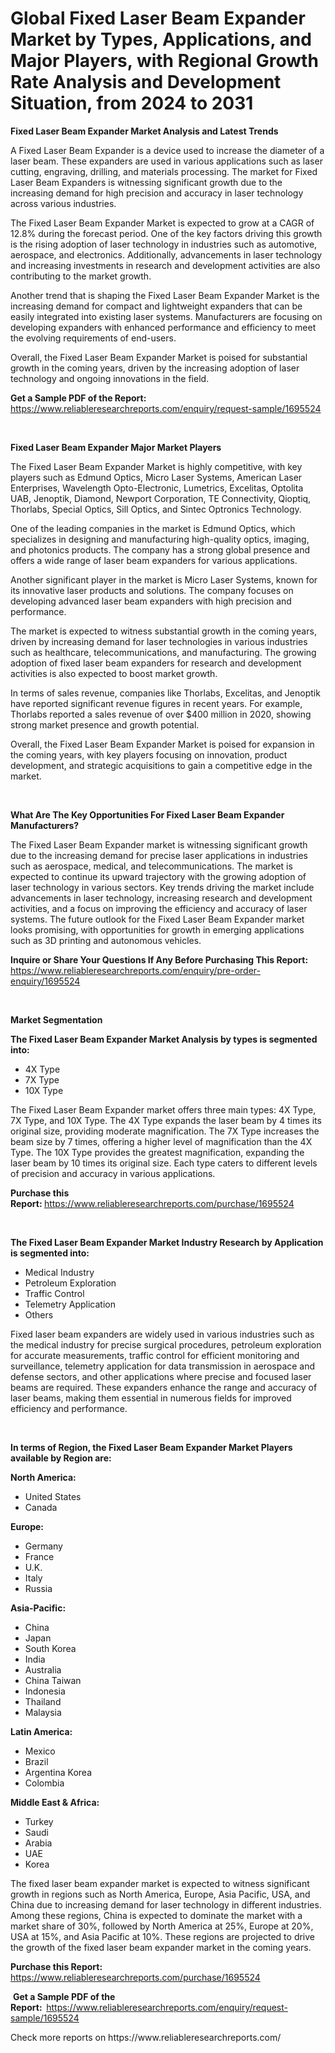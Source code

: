 <p><h1>Global Fixed Laser Beam Expander Market by Types, Applications, and Major Players, with Regional Growth Rate Analysis and Development Situation, from 2024 to 2031</h1></p><p><strong>Fixed Laser Beam Expander Market Analysis and Latest Trends</strong></p>
<p><p>A Fixed Laser Beam Expander is a device used to increase the diameter of a laser beam. These expanders are used in various applications such as laser cutting, engraving, drilling, and materials processing. The market for Fixed Laser Beam Expanders is witnessing significant growth due to the increasing demand for high precision and accuracy in laser technology across various industries.</p><p>The Fixed Laser Beam Expander Market is expected to grow at a CAGR of 12.8% during the forecast period. One of the key factors driving this growth is the rising adoption of laser technology in industries such as automotive, aerospace, and electronics. Additionally, advancements in laser technology and increasing investments in research and development activities are also contributing to the market growth.</p><p>Another trend that is shaping the Fixed Laser Beam Expander Market is the increasing demand for compact and lightweight expanders that can be easily integrated into existing laser systems. Manufacturers are focusing on developing expanders with enhanced performance and efficiency to meet the evolving requirements of end-users.</p><p>Overall, the Fixed Laser Beam Expander Market is poised for substantial growth in the coming years, driven by the increasing adoption of laser technology and ongoing innovations in the field.</p></p>
<p><strong>Get a Sample PDF of the Report:&nbsp;</strong> <a href="https://www.reliableresearchreports.com/enquiry/request-sample/1695524">https://www.reliableresearchreports.com/enquiry/request-sample/1695524</a></p>
<p>&nbsp;</p>
<p><strong>Fixed Laser Beam Expander Major Market Players</strong></p>
<p><p>The Fixed Laser Beam Expander Market is highly competitive, with key players such as Edmund Optics, Micro Laser Systems, American Laser Enterprises, Wavelength Opto-Electronic, Lumetrics, Excelitas, Optolita UAB, Jenoptik, Diamond, Newport Corporation, TE Connectivity, Qioptiq, Thorlabs, Special Optics, Sill Optics, and Sintec Optronics Technology.</p><p>One of the leading companies in the market is Edmund Optics, which specializes in designing and manufacturing high-quality optics, imaging, and photonics products. The company has a strong global presence and offers a wide range of laser beam expanders for various applications.</p><p>Another significant player in the market is Micro Laser Systems, known for its innovative laser products and solutions. The company focuses on developing advanced laser beam expanders with high precision and performance.</p><p>The market is expected to witness substantial growth in the coming years, driven by increasing demand for laser technologies in various industries such as healthcare, telecommunications, and manufacturing. The growing adoption of fixed laser beam expanders for research and development activities is also expected to boost market growth.</p><p>In terms of sales revenue, companies like Thorlabs, Excelitas, and Jenoptik have reported significant revenue figures in recent years. For example, Thorlabs reported a sales revenue of over $400 million in 2020, showing strong market presence and growth potential.</p><p>Overall, the Fixed Laser Beam Expander Market is poised for expansion in the coming years, with key players focusing on innovation, product development, and strategic acquisitions to gain a competitive edge in the market.</p></p>
<p>&nbsp;</p>
<p><strong>What Are The Key Opportunities For Fixed Laser Beam Expander Manufacturers?</strong></p>
<p><p>The Fixed Laser Beam Expander market is witnessing significant growth due to the increasing demand for precise laser applications in industries such as aerospace, medical, and telecommunications. The market is expected to continue its upward trajectory with the growing adoption of laser technology in various sectors. Key trends driving the market include advancements in laser technology, increasing research and development activities, and a focus on improving the efficiency and accuracy of laser systems. The future outlook for the Fixed Laser Beam Expander market looks promising, with opportunities for growth in emerging applications such as 3D printing and autonomous vehicles.</p></p>
<p><strong>Inquire or Share Your Questions If Any Before Purchasing This Report:</strong> <a href="https://www.reliableresearchreports.com/enquiry/pre-order-enquiry/1695524">https://www.reliableresearchreports.com/enquiry/pre-order-enquiry/1695524</a></p>
<p>&nbsp;</p>
<p><strong>Market Segmentation</strong></p>
<p><strong>The Fixed Laser Beam Expander Market Analysis by types is segmented into:</strong></p>
<p><ul><li>4X Type</li><li>7X Type</li><li>10X Type</li></ul></p>
<p><p>The Fixed Laser Beam Expander market offers three main types: 4X Type, 7X Type, and 10X Type. The 4X Type expands the laser beam by 4 times its original size, providing moderate magnification. The 7X Type increases the beam size by 7 times, offering a higher level of magnification than the 4X Type. The 10X Type provides the greatest magnification, expanding the laser beam by 10 times its original size. Each type caters to different levels of precision and accuracy in various applications.</p></p>
<p><strong>Purchase this Report:&nbsp;</strong><a href="https://www.reliableresearchreports.com/purchase/1695524">https://www.reliableresearchreports.com/purchase/1695524</a></p>
<p>&nbsp;</p>
<p><strong>The Fixed Laser Beam Expander Market Industry Research by Application is segmented into:</strong></p>
<p><ul><li>Medical Industry</li><li>Petroleum Exploration</li><li>Traffic Control</li><li>Telemetry Application</li><li>Others</li></ul></p>
<p><p>Fixed laser beam expanders are widely used in various industries such as the medical industry for precise surgical procedures, petroleum exploration for accurate measurements, traffic control for efficient monitoring and surveillance, telemetry application for data transmission in aerospace and defense sectors, and other applications where precise and focused laser beams are required. These expanders enhance the range and accuracy of laser beams, making them essential in numerous fields for improved efficiency and performance.</p></p>
<p>&nbsp;</p>
<p><strong>In terms of Region, the Fixed Laser Beam Expander Market Players available by Region are:</strong></p>
<p>
    <p> <strong> North America: </strong>
        <ul>
            <li>United States</li>
            <li>Canada</li>
        </ul>
        </p> 
    <p> <strong> Europe: </strong>
        <ul>
            <li>Germany</li>
            <li>France</li>
            <li>U.K.</li>
            <li>Italy</li>
            <li>Russia</li>
        </ul>
        </p> 
    <p> <strong> Asia-Pacific: </strong>
        <ul>
            <li>China</li>
            <li>Japan</li>
            <li>South Korea</li>
            <li>India</li>
            <li>Australia</li>
            <li>China Taiwan</li>
            <li>Indonesia</li>
            <li>Thailand</li>
            <li>Malaysia</li>
        </ul>
        </p> 
    <p> <strong> Latin America: </strong>
        <ul>
            <li>Mexico</li>
            <li>Brazil</li>
            <li>Argentina Korea</li>
            <li>Colombia</li>
        </ul>
        </p> 
    <p> <strong> Middle East & Africa: </strong>
        <ul>
            <li>Turkey</li>
            <li>Saudi</li>
            <li>Arabia</li>
            <li>UAE</li>
            <li>Korea</li>
        </ul>
    </p>
    </p>
<p><p>The fixed laser beam expander market is expected to witness significant growth in regions such as North America, Europe, Asia Pacific, USA, and China due to increasing demand for laser technology in different industries. Among these regions, China is expected to dominate the market with a market share of 30%, followed by North America at 25%, Europe at 20%, USA at 15%, and Asia Pacific at 10%. These regions are projected to drive the growth of the fixed laser beam expander market in the coming years.</p></p>
<p><strong>Purchase this Report: </strong><a href="https://www.reliableresearchreports.com/purchase/1695524">https://www.reliableresearchreports.com/purchase/1695524</a></p>
<p>&nbsp;<strong>Get a Sample PDF of the Report:&nbsp;&nbsp;</strong><a href="https://www.reliableresearchreports.com/enquiry/request-sample/1695524">https://www.reliableresearchreports.com/enquiry/request-sample/1695524</a></p>
<p><strong></strong></p>
<p>Check more reports on https://www.reliableresearchreports.com/</p>